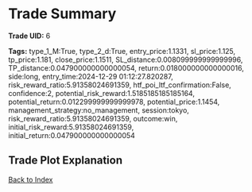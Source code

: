 # Trade Summary

**Trade UID:** 6 

**Tags:** type_1_M:True, type_2_d:True, entry_price:1.1331, sl_price:1.125, tp_price:1.181, close_price:1.1511, SL_distance:0.008099999999999996, TP_distance:0.047900000000000054, return:0.018000000000000016, side:long, entry_time:2024-12-29 01:12:27.820287, risk_reward_ratio:5.91358024691359, htf_poi_ltf_confirmation:False, confidence:2, potential_risk_reward:1.5185185185185164, potential_return:0.012299999999999978, potential_price:1.1454, management_strategy:no_management, session:tokyo, risk_reward_ratio:5.91358024691359, outcome:win, initial_risk_reward:5.91358024691359, initial_return:0.047900000000000054

## Trade Plot Explanation


[Back to Index](index.md)
